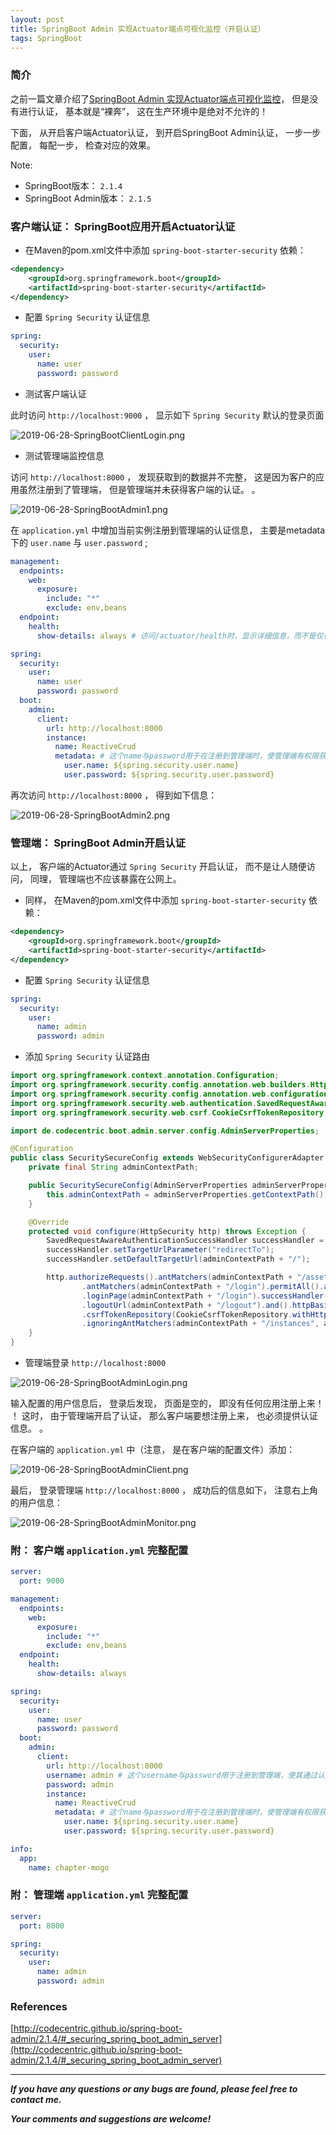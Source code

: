 ```yaml
---
layout: post
title: SpringBoot Admin 实现Actuator端点可视化监控（开启认证）
tags: SpringBoot
---
```


### 简介

之前一篇文章介绍了[SpringBoot Admin 实现Actuator端点可视化监控](https://blog.csdn.net/u013810234/article/details/93892607)， 但是没有进行认证， 基本就是“裸奔”， 这在生产环境中是绝对不允许的！ 

下面， 从开启客户端Actuator认证， 到开启SpringBoot Admin认证， 一步一步配置， 每配一步， 检查对应的效果。 

Note: 

- SpringBoot版本： `2.1.4` 
- SpringBoot Admin版本： `2.1.5` 

### 客户端认证： SpringBoot应用开启Actuator认证

- 在Maven的pom.xml文件中添加 `spring-boot-starter-security` 依赖： 

```xml
<dependency>
    <groupId>org.springframework.boot</groupId>
    <artifactId>spring-boot-starter-security</artifactId>
</dependency>
```

- 配置 `Spring Security` 认证信息

```yml
spring:
  security:
    user:
      name: user
      password: password
```

- 测试客户端认证

此时访问 `http://localhost:9000` ， 显示如下 `Spring Security` 默认的登录页面

![2019-06-28-SpringBootClientLogin.png](https://github.com/heartsuit/heartsuit.github.io/raw/master/pictures/2019-06-28-SpringBootClientLogin.png)

- 测试管理端监控信息

访问 `http://localhost:8000` ， 发现获取到的数据并不完整， 这是因为客户的应用虽然注册到了管理端， 但是管理端并未获得客户端的认证。 。 

![2019-06-28-SpringBootAdmin1.png](https://github.com/heartsuit/heartsuit.github.io/raw/master/pictures/2019-06-28-SpringBootAdmin1.png)

在 `application.yml` 中增加当前实例注册到管理端的认证信息， 主要是metadata下的 `user.name` 与 `user.password` ; 

```yml
management:
  endpoints:
    web:
      exposure:
        include: "*"
        exclude: env,beans
  endpoint:        
    health:
      show-details: always # 访问/actuator/health时，显示详细信息，而不是仅仅显示"status": "UP"

spring:
  security:
    user:
      name: user
      password: password
  boot:
    admin:
      client:
        url: http://localhost:8000
        instance:
          name: ReactiveCrud
          metadata: # 这个name与password用于在注册到管理端时，使管理端有权限获取客户端端点数据
            user.name: ${spring.security.user.name}
            user.password: ${spring.security.user.password}
```

再次访问 `http://localhost:8000` ， 得到如下信息： 

![2019-06-28-SpringBootAdmin2.png](https://github.com/heartsuit/heartsuit.github.io/raw/master/pictures/2019-06-28-SpringBootAdmin2.png)

### 管理端： SpringBoot Admin开启认证

以上， 客户端的Actuator通过 `Spring Security` 开启认证， 而不是让人随便访问， 同理， 管理端也不应该暴露在公网上。 

- 同样， 在Maven的pom.xml文件中添加 `spring-boot-starter-security` 依赖： 

```xml
<dependency>
    <groupId>org.springframework.boot</groupId>
    <artifactId>spring-boot-starter-security</artifactId>
</dependency>
```

- 配置 `Spring Security` 认证信息

```yml
spring:
  security:
    user:
      name: admin
      password: admin
```

- 添加 `Spring Security` 认证路由

```java
import org.springframework.context.annotation.Configuration;
import org.springframework.security.config.annotation.web.builders.HttpSecurity;
import org.springframework.security.config.annotation.web.configuration.WebSecurityConfigurerAdapter;
import org.springframework.security.web.authentication.SavedRequestAwareAuthenticationSuccessHandler;
import org.springframework.security.web.csrf.CookieCsrfTokenRepository;

import de.codecentric.boot.admin.server.config.AdminServerProperties;

@Configuration
public class SecuritySecureConfig extends WebSecurityConfigurerAdapter {
    private final String adminContextPath;

    public SecuritySecureConfig(AdminServerProperties adminServerProperties) {
        this.adminContextPath = adminServerProperties.getContextPath();
    }

    @Override
    protected void configure(HttpSecurity http) throws Exception {
        SavedRequestAwareAuthenticationSuccessHandler successHandler = new SavedRequestAwareAuthenticationSuccessHandler();
        successHandler.setTargetUrlParameter("redirectTo");
        successHandler.setDefaultTargetUrl(adminContextPath + "/");

        http.authorizeRequests().antMatchers(adminContextPath + "/assets/**").permitAll()
                .antMatchers(adminContextPath + "/login").permitAll().anyRequest().authenticated().and().formLogin()
                .loginPage(adminContextPath + "/login").successHandler(successHandler).and().logout()
                .logoutUrl(adminContextPath + "/logout").and().httpBasic().and().csrf()
                .csrfTokenRepository(CookieCsrfTokenRepository.withHttpOnlyFalse())
                .ignoringAntMatchers(adminContextPath + "/instances", adminContextPath + "/actuator/**");
    }
}
```

- 管理端登录 `http://localhost:8000` 

![2019-06-28-SpringBootAdminLogin.png](https://github.com/heartsuit/heartsuit.github.io/raw/master/pictures/2019-06-28-SpringBootAdminLogin.png)

输入配置的用户信息后， 登录后发现， 页面是空的， 即没有任何应用注册上来！ ！ 这时， 由于管理端开启了认证， 那么客户端要想注册上来， 也必须提供认证信息。 。 

在客户端的 `application.yml` 中（注意， 是在客户端的配置文件）添加： 

![2019-06-28-SpringBootAdminClient.png](https://github.com/heartsuit/heartsuit.github.io/raw/master/pictures/2019-06-28-SpringBootAdminClient.png)

最后， 登录管理端 `http://localhost:8000` ， 成功后的信息如下， 注意右上角的用户信息： 

![2019-06-28-SpringBootAdminMonitor.png](https://github.com/heartsuit/heartsuit.github.io/raw/master/pictures/2019-06-28-SpringBootAdminMonitor.png)

### 附： 客户端 `application.yml` 完整配置

```yml
server:
  port: 9000

management:
  endpoints:
    web:
      exposure:
        include: "*"
        exclude: env,beans
  endpoint:        
    health:
      show-details: always

spring:
  security:
    user:
      name: user
      password: password
  boot:
    admin:
      client:
        url: http://localhost:8000
        username: admin # 这个username与password用于注册到管理端，使其通过认证
        password: admin
        instance:
          name: ReactiveCrud
          metadata: # 这个name与password用于在注册到管理端时，使管理端有权限获取客户端端点数据
            user.name: ${spring.security.user.name}
            user.password: ${spring.security.user.password}

info:
  app:
    name: chapter-mogo
```

### 附： 管理端 `application.yml` 完整配置

```yml
server:
  port: 8000

spring:
  security:
    user:
      name: admin
      password: admin
```

### References

[http://codecentric.github.io/spring-boot-admin/2.1.4/#_securing_spring_boot_admin_server](http://codecentric.github.io/spring-boot-admin/2.1.4/#_securing_spring_boot_admin_server)

---

**_If you have any questions or any bugs are found, please feel free to contact me._**

**_Your comments and suggestions are welcome!_**

